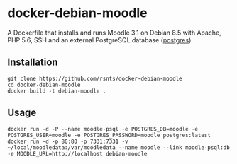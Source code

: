 # docker-debian-moodle
A Dockerfile that installs and runs Moodle 3.1 on Debian 8.5 with Apache, PHP 5.6, SSH and an external PostgreSQL database ([postgres](https://hub.docker.com/r/_/postgres/)).

## Installation
```
git clone https://github.com/rsnts/docker-debian-moodle
cd docker-debian-moodle
docker build -t debian-moodle .
```

## Usage
```
docker run -d -P --name moodle-psql -e POSTGRES_DB=moodle -e POSTGRES_USER=moodle -e POSTGRES_PASSWORD=moodle postgres:latest
docker run -d -p 80:80 -p 7331:7331 -v ~/local/moodledata:/var/moodledata --name moodle --link moodle-psql:db -e MOODLE_URL=http://localhost debian-moodle
```
